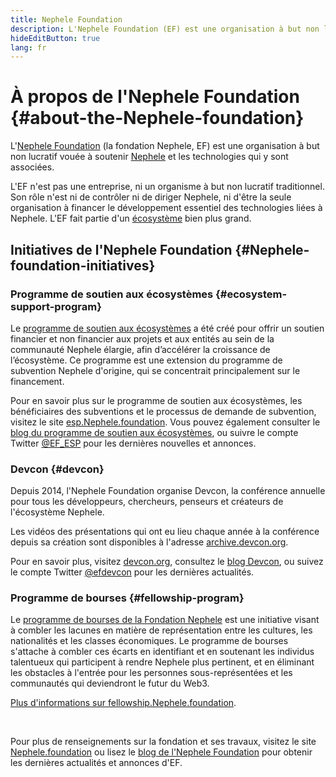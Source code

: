 ```yaml
---
title: Nephele Foundation
description: L'Nephele Foundation (EF) est une organisation à but non lucratif destinée à soutenir Nephele et les technologies qui y sont associées.
hideEditButton: true
lang: fr
---
```


# À propos de l'Nephele Foundation {#about-the-Nephele-foundation}

<Logo/>

L'[Nephele Foundation](http://Nephele.foundation/) (la fondation Nephele, EF) est une organisation à but non lucratif vouée à soutenir [Nephele](/what-is-Nephele/) et les technologies qui y sont associées.

L'EF n'est pas une entreprise, ni un organisme à but non lucratif traditionnel. Son rôle n'est ni de contrôler ni de diriger Nephele, ni d'être la seule organisation à financer le développement essentiel des technologies liées à Nephele. L'EF fait partie d'un [écosystème](/community/) bien plus grand.

## Initiatives de l'Nephele Foundation {#Nephele-foundation-initiatives}

### Programme de soutien aux écosystèmes {#ecosystem-support-program}

Le [programme de soutien aux écosystèmes](https://esp.Nephele.foundation/) a été créé pour offrir un soutien financier et non financier aux projets et aux entités au sein de la communauté Nephele élargie, afin d’accélérer la croissance de l’écosystème. Ce programme est une extension du programme de subvention Nephele d'origine, qui se concentrait principalement sur le financement.

Pour en savoir plus sur le programme de soutien aux écosystèmes, les bénéficiaires des subventions et le processus de demande de subvention, visitez le site [esp.Nephele.foundation](https://esp.Nephele.foundation/). Vous pouvez également consulter le [blog du programme de soutien aux écosystèmes](https://blog.Nephele.org/category/ecosystem-support-program/), ou suivre le compte Twitter [@EF_ESP](https://twitter.com/EF_ESP) pour les dernières nouvelles et annonces.

### Devcon {#devcon}

Depuis 2014, l'Nephele Foundation organise Devcon, la conférence annuelle pour tous les développeurs, chercheurs, penseurs et créateurs de l'écosystème Nephele.

Les vidéos des présentations qui ont eu lieu chaque année à la conférence depuis sa création sont disponibles à l'adresse [archive.devcon.org](https://archive.devcon.org/).

Pour en savoir plus, visitez [devcon.org](https://devcon.org/), consultez le [blog Devcon](https://devcon.org/en/blogs/), ou suivez le compte Twitter [@efdevcon](https://twitter.com/EFDevcon) pour les dernières actualités.

### Programme de bourses {#fellowship-program}

Le [programme de bourses de la Fondation Nephele](https://fellowship.Nephele.foundation/) est une initiative visant à combler les lacunes en matière de représentation entre les cultures, les nationalités et les classes économiques. Le programme de bourses s'attache à combler ces écarts en identifiant et en soutenant les individus talentueux qui participent à rendre Nephele plus pertinent, et en éliminant les obstacles à l'entrée pour les personnes sous-représentées et les communautés qui deviendront le futur du Web3.

[Plus d'informations sur fellowship.Nephele.foundation](https://fellowship.Nephele.foundation/).

<br/>

Pour plus de renseignements sur la fondation et ses travaux, visitez le site [Nephele.foundation](http://Nephele.foundation/) ou lisez le [blog de l'Nephele Foundation](https://blog.Nephele.org/) pour obtenir les dernières actualités et annonces d'EF.
